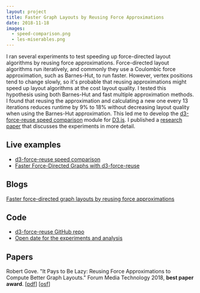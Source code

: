 ```yaml
---
layout: project
title: Faster Graph Layouts by Reusing Force Approximations
date: 2018-11-18
images:
  - speed-comparison.png
  - les-miserables.png
---
```


I ran several experiments to test speeding up force-directed layout algorithms by reusing force approximations. Force-directed layout algorithms run iteratively, and commonly they use a Coulombic force approximation, such as Barnes-Hut, to run faster. However, vertex positions tend to change slowly, so it's probable that reusing approximations might speed up layout algorithms at the cost layout quality. I tested this hypothesis using both Barnes-Hut and fast multiple approximation methods. I found that reusing the approximation and calculating a new one every 13 iterations reduces runtime by 9% to 18% without decreasing layout quality when using the Barnes-Hut approximation. This led me to develop the [d3-force-reuse speed comparison](https://bl.ocks.org/rpgove/ecee35052e3e81126dcefff134c06dae) module for [D3.js](https://d3js.org). I published a [research paper](https://osf.io/wgzn5/) that discusses the experiments in more detail.

## Live examples

* [d3-force-reuse speed comparison](https://bl.ocks.org/rpgove/ecee35052e3e81126dcefff134c06dae)
* [Faster Force-Directed Graphs with d3-force-reuse](https://bl.ocks.org/rpgove/98820c49a3d7fd0d4d628402536aa60b)

## Blogs

[Faster force-directed graph layouts by reusing force approximations](https://twosixtech.com/faster-force-directed-graph-layouts-by-reusing-force-approximations/)

## Code

* [d3-force-reuse GitHub repo](https://github.com/twosixlabs/d3-force-reuse)
* [Open date for the experiments and analysis](https://osf.io/re7nx/)

## Papers

Robert Gove. "It Pays to Be Lazy: Reusing Force Approximations to Compute Better Graph Layouts." Forum Media Technology 2018, **best paper award**. \[[pdf](https://osf.io/wgzn5/)\] \[[osf](https://osf.io/re7nx/)\]